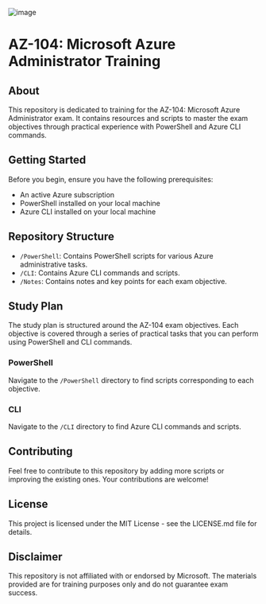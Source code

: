 ![image](https://github.com/aimewill/Az-104/assets/26249340/8da4feea-e5a7-4845-acbf-6957693d2b0b)

# AZ-104: Microsoft Azure Administrator Training

## About

This repository is dedicated to training for the AZ-104: Microsoft Azure Administrator exam. It contains resources and scripts to master the exam objectives through practical experience with PowerShell and Azure CLI commands.

## Getting Started

Before you begin, ensure you have the following prerequisites:

- An active Azure subscription
- PowerShell installed on your local machine
- Azure CLI installed on your local machine

## Repository Structure

- `/PowerShell`: Contains PowerShell scripts for various Azure administrative tasks.
- `/CLI`: Contains Azure CLI commands and scripts.
- `/Notes`: Contains notes and key points for each exam objective.

## Study Plan

The study plan is structured around the AZ-104 exam objectives. Each objective is covered through a series of practical tasks that you can perform using PowerShell and CLI commands.

### PowerShell

Navigate to the `/PowerShell` directory to find scripts corresponding to each objective.

### CLI

Navigate to the `/CLI` directory to find Azure CLI commands and scripts.

## Contributing

Feel free to contribute to this repository by adding more scripts or improving the existing ones. Your contributions are welcome!

## License

This project is licensed under the MIT License - see the LICENSE.md file for details.

## Disclaimer

This repository is not affiliated with or endorsed by Microsoft. The materials provided are for training purposes only and do not guarantee exam success.

